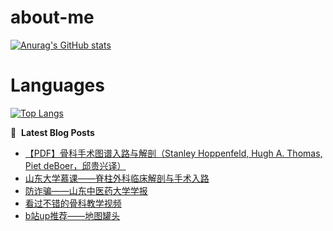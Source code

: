 # about-me
[![Anurag's GitHub stats](https://github-readme-stats.vercel.app/api?username=whitewatercn)](https://github.com/anuraghazra/github-readme-stats)

# Languages
[![Top Langs](https://github-readme-stats.vercel.app/api/top-langs/?username=whitewatercn)](https://github.com/anuraghazra/github-readme-stats)

📕 &nbsp;**Latest Blog Posts**
<!-- BLOG-POST-LIST:START -->
- [【PDF】骨科手术图谱入路与解剖（Stanley Hoppenfeld, Hugh A. Thomas, Piet deBoer，邱贵兴译）](https://forum.beginner.center/t/topic/899/1)
- [山东大学慕课——脊柱外科临床解剖与手术入路](https://forum.beginner.center/t/topic/898/1)
- [防诈骗——山东中医药大学学报](https://forum.beginner.center/t/topic/896/1)
- [看过不错的骨科教学视频](https://forum.beginner.center/t/topic/432/12)
- [b站up推荐——地图罐头](https://forum.beginner.center/t/topic/894/1)
<!-- BLOG-POST-LIST:END -->
